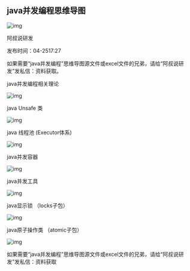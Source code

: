 ## java并发编程思维导图

![img](https://pic.rmb.bdstatic.com/d272711c2ed674c753e6bd1433f3abec.jpeg)

阿叔说研发

发布时间：04-2517:27

如果需要“java并发编程”思维导图源文件或excel文件的兄弟，请给“阿叔说研发”发私信：资料获取。

java并发编程相关理论

![img](http://pics6.baidu.com/feed/3c6d55fbb2fb4316981d6bb6adb6d72508f7d391.jpeg?token=54fe66508e125b55f11d05a4fa677862)

java Unsafe 类

![img](http://pics1.baidu.com/feed/a8ec8a13632762d0d3037a682cfe99fc503dc6c5.jpeg?token=0d3546c4cc9dd8cb0fab159753bc6a5b)

java 线程池 (Executor体系)

![img](http://pics1.baidu.com/feed/730e0cf3d7ca7bcb744c5423331bfa65f624a8a4.jpeg?token=1181a68ec0dba33728adf276ad884954)

java并发容器

![img](http://pics4.baidu.com/feed/b999a9014c086e06abc341768f1aeaf20ad1cbb9.jpeg?token=6ab731952c0d64779a9665e5cd1c0e06)

java并发工具

![img](http://pics1.baidu.com/feed/9922720e0cf3d7ca4514ee387c0d2f0f6a63a9b3.jpeg?token=ccedcf03bf3c2d61a196a6e0b1cfdd3e)

java显示锁 （locks子包）

![img](http://pics3.baidu.com/feed/11385343fbf2b2115452cf784792f43e0cd78ea5.jpeg?token=2a56a912fced14b949f5f74df8ac186d)

java原子操作类 （atomic子包）

![img](http://pics3.baidu.com/feed/a1ec08fa513d269798d46e67d8e923fd4316d89a.jpeg?token=447efcc70b75fd43ec5a02d30e951f0f)

如果需要“java并发编程”思维导图源文件或excel文件的兄弟，请给“阿叔说研发”发私信：资料获取